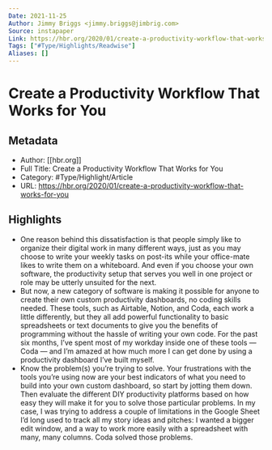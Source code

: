 ```yaml
---
Date: 2021-11-25
Author: Jimmy Briggs <jimmy.briggs@jimbrig.com>
Source: instapaper
Link: https://hbr.org/2020/01/create-a-productivity-workflow-that-works-for-you
Tags: ["#Type/Highlights/Readwise"]
Aliases: []
---
```

# Create a Productivity Workflow That Works for You

## Metadata
- Author: [[hbr.org]]
- Full Title: Create a Productivity Workflow That Works for You
- Category: #Type/Highlight/Article
- URL: https://hbr.org/2020/01/create-a-productivity-workflow-that-works-for-you

## Highlights
- One reason behind this dissatisfaction is that people simply like to organize their digital work in many different ways, just as you may choose to write your weekly tasks on post-its while your office-mate likes to write them on a whiteboard. And even if you choose your own software, the productivity setup that serves you well in one project or role may be utterly unsuited for the next.
- But now, a new category of software is making it possible for anyone to create their own custom productivity dashboards, no coding skills needed. These tools, such as Airtable, Notion, and Coda, each work a little differently, but they all add powerful functionality to basic spreadsheets or text documents to give you the benefits of programming without the hassle of writing your own code. For the past six months, I’ve spent most of my workday inside one of these tools — Coda — and I’m amazed at how much more I can get done by using a productivity dashboard I’ve built myself.
- Know the problem(s) you’re trying to solve.
  Your frustrations with the tools you’re using now are your best indicators of what you need to build into your own custom dashboard, so start by jotting them down. Then evaluate the different DIY productivity platforms based on how easy they will make it for you to solve those particular problems. In my case, I was trying to address a couple of limitations in the Google Sheet I’d long used to track all my story ideas and pitches: I wanted a bigger edit window, and a way to work more easily with a spreadsheet with many, many columns. Coda solved those problems.
